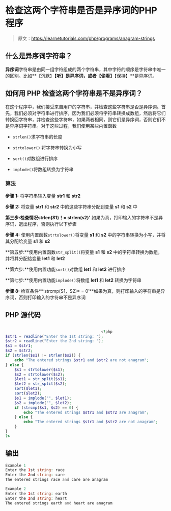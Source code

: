 # 检查这两个字符串是否是异序词的PHP 程序

> 原文：<https://learnetutorials.com/php/programs/anagram-strings>

## 什么是异序词字符串？

**异序词**字符串是由同一组字符组成的两个字符串，其中字符的顺序是字符串中唯一的区别。比如**【沉默】****【听】**是异序词，或者**【偷看】****【保持】**是异序词。

## 如何用 PHP 检查这两个字符串是不是异序词？

在这个程序中，我们接受来自用户的字符串，并检查这些字符串是否是异序词。首先，我们必须对字符串进行排序，因为我们必须将字符串转换成数组，然后将它们转换回字符串，并检查这些字符串，如果两者相同，则它们是异序词，否则它们不是异序词字符串。对于这些过程，我们使用某些内置函数

*   `strlen()`求字符串的长度
*   `strtolower()` 将字符串转换为小写

*   `sort()`对数组进行排序

*   `implode()`将数组转换为字符串

### 算法

**步骤 1:** 将字符串输入变量 **str1** 和 **str2**

**步骤 2:** 将变量 **str1** 和 **str2** 中的这些字符串分配到变量 **s1** 和 **s2** 中

**第三步:**检查情况**strlen(S1)！= strlen(s2)'** 如果为真，打印输入的字符串不是异序词，退出程序，否则执行以下步骤

**步骤 4:** 使用内置函数`strtolower()`将变量 **s1** 和 **s2** 中的字符串转换为小写，并将其分配给变量 **s1** 和 **s2**

**第五步:**使用内置函数`str_split()`将变量 **s1** 和 **s2** 中的字符串转换为数组，并将其分配给变量 **let1** 和 **let2**

**第六步:**使用内置功能`sort()`对数组 **let1** 和 **let2** 进行排序

**第七步:**使用内置功能`implode()`将数组 **let1** 和 **let2** 转换为字符串

**步骤 8:** 检查条件**‘strcmp(S1，S2)= = 0’**如果为真，则打印输入的字符串是异序词，否则打印输入的字符串不是异序词

## PHP 源代码

```php

                                          <?php
$str1 = readline("Enter the 1st string: ");
$str2 = readline("Enter the 2nd string: ");
$s1 = $str1;
$s2 = $str2;
if (strlen($s1) != strlen($s2)) {
    echo "The entered strings $str1 and $str2 are not anagram";
} else {
    $s1 = strtolower($s1);
    $s2 = strtolower($s2);
    $let1 = str_split($s1);
    $let2 = str_split($s2);
    sort($let1);
    sort($let2);
    $s1 = implode("", $let1);
    $s2 = implode("", $let2);
    if (strcmp($s1, $s2) == 0) {
        echo "The entered strings $str1 and $str2 are anagram";
    } else {
        echo "The entered strings $str1 and $str2 are not anagram";
    }
}
?>

```

## 输出

```php
Example 1
Enter the 1st string: race
Enter the 2nd string: care
The entered strings race and care are anagram

Example 2
Enter the 1st string: earth
Enter the 2nd string: heart
The entered strings earth and heart are anagram
```